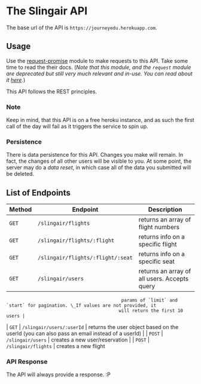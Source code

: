 # The Slingair API

The base url of the API is `https://journeyedu.herokuapp.com`.

## Usage

Use the [request-promise](https://www.npmjs.com/package/request-promise) module to
make requests to this API. Take some time to read the their docs.
(_Note that this module, and the `request` module are deprecated but still very much
relevant and in-use. You can read about it [here](https://github.com/request/request/issues/3142)._)

This API follows the REST principles.

### Note

Keep in mind, that this API is on a free heroku instance, and as such the first call of the day will fail as it
triggers the service to spin up.

### Persistence

There is data persistence for this API. Changes you make will remain. In fact, the changes of all other users
will be visible to you. At some point, the server may do a _data reset_, in which case all of the data you
submitted will be deleted.

## List of Endpoints

| Method | Endpoint                          | Description                                                                                                                                                |
| ------ | --------------------------------- | ---------------------------------------------------------------------------------------------------------------------------------------------------------- |
| `GET`  | `/slingair/flights`               | returns an array of flight numbers                                                                                                                         |
| `GET`  | `/slingair/flights/:flight`       | returns info on a specific flight                                                                                                                          |
| `GET`  | `/slingair/flights/:flight/:seat` | returns info on a specific seat                                                                                                                            |
| `GET`  | `/slingair/users`                 | returns an array of all users. Accepts query
                                               params of `limit` and `start` for pagination. \_If values are not provided, it
                                              will return the first 10 users |
| `GET`  | `/slingair/users/:userId`         | returns the user object based on the userId (you can also pass an email instead of
                                               a userId) |
| `POST` | `/slingair/users`                 | creates a new user/reservation                                                                                                                             |
| `POST` | `/slingair/flights`               | creates a new flight

### API Response

The API will always provide a response. :P
